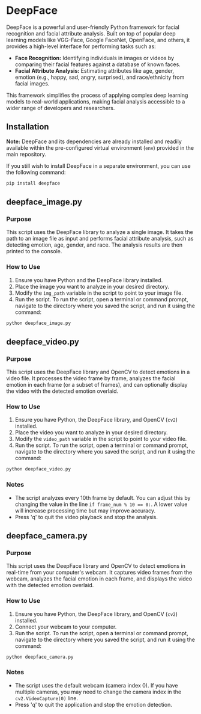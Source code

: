 # DeepFace

DeepFace is a powerful and user-friendly Python framework for facial recognition and facial attribute analysis. Built on top of popular deep learning models like VGG-Face, Google FaceNet, OpenFace, and others, it provides a high-level interface for performing tasks such as:

* **Face Recognition:** Identifying individuals in images or videos by comparing their facial features against a database of known faces.
* **Facial Attribute Analysis:** Estimating attributes like age, gender, emotion (e.g., happy, sad, angry, surprised), and race/ethnicity from facial images.

This framework simplifies the process of applying complex deep learning models to real-world applications, making facial analysis accessible to a wider range of developers and researchers.

## Installation

**Note:** DeepFace and its dependencies are already installed and readily available within the pre-configured virtual environment (`env`) provided in the main repository.

If you still wish to install DeepFace in a separate environment, you can use the following command:

```bash
pip install deepface
```

## deepface_image.py

### Purpose

This script uses the DeepFace library to analyze a single image. It takes the path to an image file as input and performs facial attribute analysis, such as detecting emotion, age, gender, and race. The analysis results are then printed to the console.

### How to Use

1. Ensure you have Python and the DeepFace library installed.
2. Place the image you want to analyze in your desired directory.
3. Modify the `img_path` variable in the script to point to your image file.
4. Run the script. To run the script, open a terminal or command prompt, navigate to the directory where you saved the script, and run it using the command:

```bash
python deepface_image.py
```

## deepface_video.py

### Purpose

This script uses the DeepFace library and OpenCV to detect emotions in a video file.  It processes the video frame by frame, analyzes the facial emotion in each frame (or a subset of frames), and can optionally display the video with the detected emotion overlaid.

### How to Use

1. Ensure you have Python, the DeepFace library, and OpenCV (`cv2`) installed.
2. Place the video you want to analyze in your desired directory.
3. Modify the `video_path` variable in the script to point to your video file.
4. Run the script. To run the script, open a terminal or command prompt, navigate to the directory where you saved the script, and run it using the command:

```bash
python deepface_video.py
```

### Notes

* The script analyzes every 10th frame by default. You can adjust this by changing the value in the line `if frame_num % 10 == 0:`.  A lower value will increase processing time but may improve accuracy.
* Press 'q' to quit the video playback and stop the analysis.

## deepface_camera.py

### Purpose

This script uses the DeepFace library and OpenCV to detect emotions in real-time from your computer's webcam. It captures video frames from the webcam, analyzes the facial emotion in each frame, and displays the video with the detected emotion overlaid.

### How to Use

1. Ensure you have Python, the DeepFace library, and OpenCV (`cv2`) installed.
2. Connect your webcam to your computer.
3. Run the script. To run the script, open a terminal or command prompt, navigate to the directory where you saved the script, and run it using the command:

```bash
python deepface_camera.py
```

### Notes

* The script uses the default webcam (camera index 0). If you have multiple cameras, you may need to change the camera index in the `cv2.VideoCapture(0)` line.
* Press 'q' to quit the application and stop the emotion detection.
